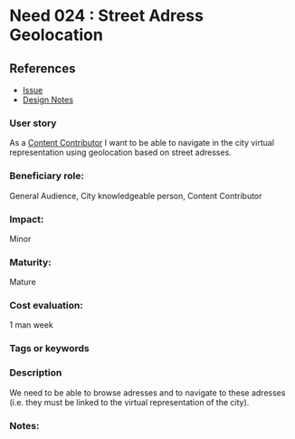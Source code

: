 # Need 024 : Street Adress Geolocation 

## References

* [Issue]()
* [Design Notes]()

### User story

As a [Content Contributor](https://github.com/MEPP-team/RICT/blob/master/Doc/Devel/Needs/Roles.md#content-contributor) I want to be able to navigate in the city virtual representation using geolocation based on street adresses. 

### Beneficiary role: 

General Audience, City knowledgeable person, Content Contributor

### Impact: 

Minor

### Maturity:

Mature

### Cost evaluation:

1 man week

### Tags or keywords

### Description

We need to be able to browse adresses and to navigate to these adresses (i.e. they must be linked to the virtual representation of the city).

### Notes:

